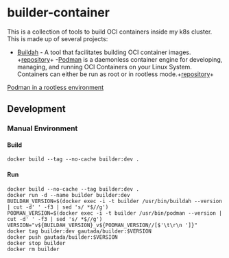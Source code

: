 # builder-container

This is a collection of tools to build OCI containers inside my k8s cluster.  This is made up of several projects:

- [Buildah](https://buildah.io) - A tool that facilitates building OCI container images. +[repository](https://github.com/containers/buildah)+
-[Podman](https://podman.io) is a daemonless container engine for developing, managing, and running OCI Containers on your Linux System. Containers can either be run as root or in rootless mode.+[repository](https://github.com/containers/podman)+
  
[Podman in a rootless environment](https://github.com/containers/podman/blob/main/docs/tutorials/rootless_tutorial.md)

## Development

### Manual Environment

#### Build

```
docker build --tag --no-cache builder:dev .
```

#### Run

```
docker build --no-cache --tag builder:dev .
docker run -d --name builder builder:dev
BUILDAH_VERSION=$(docker exec -i -t builder /usr/bin/buildah --version | cut -d' ' -f3 | sed 's/ *$//g')
PODMAN_VERSION=$(docker exec -i -t builder /usr/bin/podman --version | cut -d' ' -f3 | sed 's/ *$//g')
VERSION="v${BUILDAH_VERSION}_v${PODMAN_VERSION//[$'\t\r\n ']}"
docker tag builder:dev gautada/builder:$VERSION
docker push gautada/builder:$VERSION
docker stop builder
docker rm builder
```
